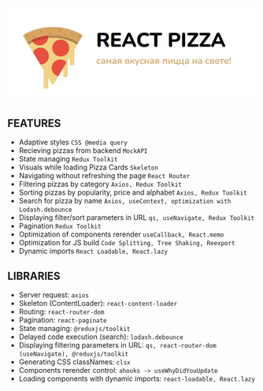 [![React Pizza Demo](https://github.com/kristina-mukha/kristina-mukha/blob/main/react-pizza.JPG 'Watch React Pizza Demo')](https://kristina-mukha.github.io/react-pizza-v2/)

## FEATURES

- Adaptive styles `CSS @media query`
- Recieving pizzas from backend `MockAPI`
- State managing `Redux Toolkit`
- Visuals while loading Pizza Cards `Skeleton`
- Navigating without refreshing the page `React Router`
- Filtering pizzas by category `Axios, Redux Toolkit`
- Sorting pizzas by popularity, price and alphabet `Axios, Redux Toolkit`
- Search for pizza by name `Axios, useContext, optimization with Lodash.debounce`
- Displaying filter/sort parameters in URL `qs, useNavigate, Redux Toolkit`
- Pagination `Redux Toolkit`
- Optimization of components rerender `useCallback, React.memo`
- Optimization for JS build `Code Splitting, Tree Shaking, Reexport`
- Dynamic imports `React Loadable, React.lazy`

## LIBRARIES

- Server request: `axios`
- Skeleton (ContentLoader): `react-content-loader`
- Routing: `react-router-dom`
- Pagination: `react-paginate`
- State managing: `@reduxjs/toolkit`
- Delayed code execution (search): `lodash.debounce`
- Displaying filtering parameters in URL: `qs, react-router-dom (useNavigate), @reduxjs/toolkit`
- Generating CSS classNames: `clsx`
- Components rerender control: `ahooks -> useWhyDidYouUpdate`
- Loading components with dynamic imports: `react-loadable, React.lazy`
